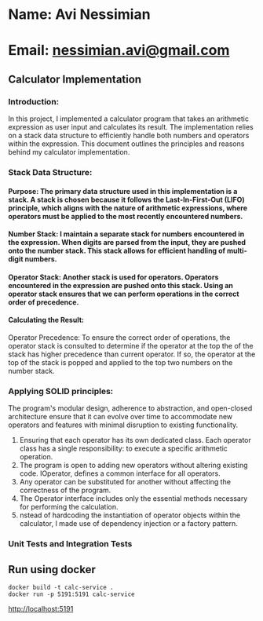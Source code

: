 # Name: Avi Nessimian
# Email: nessimian.avi@gmail.com

## Calculator Implementation

### Introduction:
In this project, I implemented a calculator program that takes an arithmetic expression as user input and calculates its result. 
The implementation relies on a stack data structure to efficiently handle both numbers and operators within the expression. 
This document outlines the principles and reasons behind my calculator implementation.

###  Stack Data Structure:
#### Purpose: The primary data structure used in this implementation is a stack. A stack is chosen because it follows the Last-In-First-Out (LIFO) principle, which aligns with the nature of arithmetic expressions, where operators must be applied to the most recently encountered numbers.
#### Number Stack: I maintain a separate stack for numbers encountered in the expression. When digits are parsed from the input, they are pushed onto the number stack. This stack allows for efficient handling of multi-digit numbers.
#### Operator Stack: Another stack is used for operators. Operators encountered in the expression are pushed onto this stack. Using an operator stack ensures that we can perform operations in the correct order of precedence.

#### Calculating the Result:
Operator Precedence: To ensure the correct order of operations, the operator stack is consulted to determine if the operator at the top the of the stack has higher precedence than current operator.
If so, the operator at the top of the stack is popped and applied to the top two numbers on the number stack.


### Applying SOLID principles:
The program's modular design, adherence to abstraction, and open-closed architecture ensure that it can evolve over time to accommodate new operators and features with minimal disruption to existing functionality.
1. Ensuring that each operator has its own dedicated class. Each operator class has a single responsibility: to execute a specific arithmetic operation.
2. The program is open to adding new operators without altering existing code. IOperator, defines a common interface for all operators.
3. Any operator can be substituted for another without affecting the correctness of the program.
4. The Operator interface includes only the essential methods necessary for performing the calculation. 
5. nstead of hardcoding the instantiation of operator objects within the calculator, I made use of dependency injection or a factory pattern.


### Unit Tests and Integration Tests


## Run using docker
```
docker build -t calc-service .
docker run -p 5191:5191 calc-service
```

[http://localhost:5191](http://localhost:5191)



